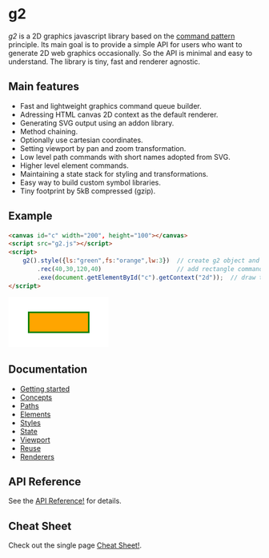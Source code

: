 # g2

_g2_ is a 2D graphics javascript library based on the [command pattern](http://addyosmani.com/resources/essentialjsdesignpatterns/book/#commandpatternjavascript) 
principle. Its main goal is to provide a simple API for users who want to generate 2D web graphics occasionally. 
So the API is minimal and easy to understand. The library is tiny, fast and renderer agnostic.

## Main features

* Fast and lightweight graphics command queue builder.
* Adressing HTML canvas 2D context as the default renderer.
* Generating SVG output using an addon library.
* Method chaining.
* Optionally use cartesian coordinates.
* Setting viewport by pan and zoom transformation.
* Low level path commands with short names adopted from SVG.
* Higher level element commands.
* Maintaining a state stack for styling and transformations.
* Easy way to build custom symbol libraries.
* Tiny footprint by 5kB compressed (gzip).

## Example

```html
<canvas id="c" width="200", height="100"></canvas>
<script src="g2.js"></script>
<script>
    g2().style({ls:"green",fs:"orange",lw:3})  // create g2 object and add style command.
        .rec(40,30,120,40)                     // add rectangle command.
        .exe(document.getElementById("c").getContext("2d"));  // draw to canvas.
</script>
```
![first](img/g2-first.png)

## Documentation
  * [Getting started](wiki/home.md)
  * [Concepts](../../wiki/concepts)
  * [Paths](../../wiki/paths)
  * [Elements](../../wiki/elements)
  * [Styles](../../wiki/styles)
  * [State](../../wiki/state)
  * [Viewport](../../wiki/viewport)
  * [Reuse](../../wiki/reuse)
  * [Renderers](../../wiki/renderers)

## API Reference
See the [API Reference!](api/README.md) for details.

## Cheat Sheet
Check out the single page [Cheat Sheet!](api/sheet.pdf).
